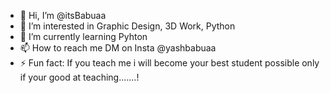 - 👋 Hi, I’m @itsBabuaa
- 👀 I’m interested in Graphic Design, 3D Work, Python
- 🌱 I’m currently learning Pyhton
- 📫 How to reach me DM on Insta @yashbabuaa
- ⚡ Fun fact: If you teach me i will become your best student possible only if your good at teaching.......!
